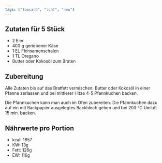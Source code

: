 ```yaml
---
tags: ["lowcarb", "lchf", "new"]
---
```


## Zutaten für 5 Stück
- 2     Eier
- 400 g geriebener Käse
- 1 EL  Flohsamenschalen
- 1 TL  Oregano
- Butter oder Kokosöl zum Braten

## Zubereitung
Alle Zutaten bis auf das Bratfett vermischen. Butter oder Kokosöl in einer Pfanne zerlassen und bei mittlerer Hitze 4-5 Pfannkuchen backen.

Die Pfannkuchen kann man auch im Ofen zubereiten. Die Pfannkuchen dazu auf ein mit Backpapier ausgelegtes Backblech geben und bei 200 ℃ Umluft 15 min. backen.

## Nährwerte pro Portion
- kcal: 1657
- KW:     13g
- Fett:  126g
- EW:    116g
